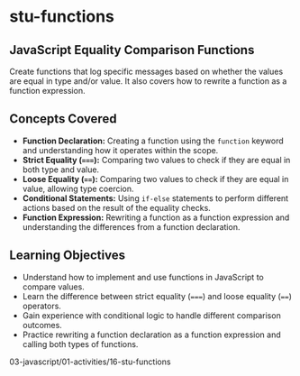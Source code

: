 # stu-functions

## JavaScript Equality Comparison Functions

Create functions that log specific messages based on whether the values are equal in type and/or value. It also covers how to rewrite a function as a function expression.

## Concepts Covered

- **Function Declaration:** Creating a function using the `function` keyword and understanding how it operates within the scope.
- **Strict Equality (`===`):** Comparing two values to check if they are equal in both type and value.
- **Loose Equality (`==`):** Comparing two values to check if they are equal in value, allowing type coercion.
- **Conditional Statements:** Using `if-else` statements to perform different actions based on the result of the equality checks.
- **Function Expression:** Rewriting a function as a function expression and understanding the differences from a function declaration.

## Learning Objectives

- Understand how to implement and use functions in JavaScript to compare values.
- Learn the difference between strict equality (`===`) and loose equality (`==`) operators.
- Gain experience with conditional logic to handle different comparison outcomes.
- Practice rewriting a function declaration as a function expression and calling both types of functions.

03-javascript/01-activities/16-stu-functions
